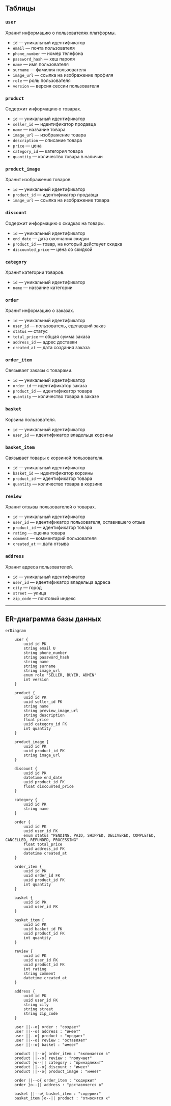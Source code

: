 ## Таблицы

### `user`
Хранит информацию о пользователях платформы.
- `id` — уникальный идентификатор
- `email` — почта пользователя
- `phone_number` — номер телефона
- `password_hash` — хеш пароля
- `name` — имя пользователя
- `surname` — фамилия пользователя
- `image_url` — ссылка на изображение профиля
- `role` — роль пользователя 
- `version` — версия сессии пользователя

### `product`
Содержит информацию о товарах.
- `id` — уникальный идентификатор
- `seller_id` — идентификатор продавца
- `name` — название товара
- `image_url` — изображение товара
- `description` — описание товара
- `price` — цена
- `category_id` — категория товара
- `quantity` — количество товара в наличии

### `product_image`
Хранит изображения товаров.
- `id` — уникальный идентификатор
- `product_id` — идентификатор продавца
- `image_url` — ссылка на изображение товара

### `discount`
Содержит информацию о скидках на товары.
- `id` — уникальный идентификатор
- `end_date` — дата окончания скидки
- `product_id` — товар, на который действует скидка
- `discounted_price` — цена со скидкой

### `category`
Хранит категории товаров.
- `id` — уникальный идентификатор
- `name` — название категории

### `order`
Хранит информацию о заказах.
- `id` — уникальный идентификатор
- `user_id` — пользователь, сделавший заказ
- `status` — статус
- `total_price` — общая сумма заказа
- `address_id` — адрес доставки
- `created_at` — дата создания заказа

### `order_item`
Связывает заказы с товарами.
- `id` — уникальный идентификатор
- `order_id` — идентификатор заказа
- `product_id` — идентификатор товара
- `quantity` — количество товара в заказе

### `basket`
Корзина пользователя.
- `id` — уникальный идентификатор
- `user_id` — идентификатор владельца корзины

### `basket_item`
Связывает товары с корзиной пользователя.
- `id` — уникальный идентификатор
- `basket_id` — идентификатор корзины
- `product_id` — идентификатор товара
- `quantity` — количество товара в корзине

### `review`
Хранит отзывы пользователей о товарах.
- `id` — уникальный идентификатор
- `user_id` — идентификатор пользователя, оставившего отзыв
- `product_id` — идентификатор товара
- `rating` — оценка товара
- `comment` — комментарий пользователя
- `created_at` — дата отзыва

### `address`
Хранит адреса пользователей.
- `id` — уникальный идентификатор
- `user_id` — идентификатор владельца адреса
- `city` — город
- `street` — улица
- `zip_code` — почтовый индекс
---

## ER-диаграмма базы данных

```mermaid
erDiagram

    user {
        uuid id PK
        string email U
        string phone_number
        string password_hash
        string name
        string surname
        string image_url
        enum role "SELLER, BUYER, ADMIN"  
        int version
    }

    product {
        uuid id PK
        uuid seller_id FK
        string name
        string preview_image_url
        string description
        float price
        uuid category_id FK
        int quantity
    }
    
    product_image {
        uuid id PK
        uuid product_id FK
        string image_url
    }

    discount {
        uuid id PK
        datetime end_date
        uuid product_id FK
        float discounted_price
    }

    category {
        uuid id PK
        string name
    }

    order {
        uuid id PK
        uuid user_id FK
        enum status "PENDING, PAID, SHIPPED, DELIVERED, COMPLETED, CANCELLED, REFUNDED, PROCESSING"
        float total_price
        uuid address_id FK
        datetime created_at
    }
    
    order_item {
        uuid id PK
        uuid order_id FK
        uuid product_id FK
        int quantity
    }

    basket {
        uuid id PK
        uuid user_id FK
    }

    basket_item {
        uuid id PK
        uuid basket_id FK
        uuid product_id FK
        int quantity
    }

    review {
        uuid id PK
        uuid user_id FK
        uuid product_id FK
        int rating
        string comment
        datetime created_at
    }

    address {
        uuid id PK
        uuid user_id FK
        string city
        string street
        string zip_code
    }

    user ||--o{ order : "создает"
    user ||--o{ address : "имеет"
    user ||--o{ product : "продает"
    user ||--o{ review : "оставляет"
    user ||--o{ basket : "имеет"

    product ||--o{ order_item : "включается в"
    product ||--o{ review : "получает"
    product }o--|| category : "принадлежит"
    product ||--o{ discount : "имеет"
    product ||--o{ product_image : "имеет"

    order ||--o{ order_item : "содержит"
    order }o--|| address : "доставляется в"

    basket ||--o{ basket_item : "содержит"
    basket_item }o--|| product : "относится к"
```